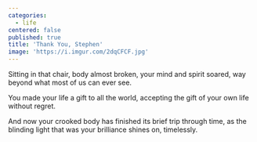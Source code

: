 ```yaml
---
categories:
  - life
centered: false
published: true
title: 'Thank You, Stephen'
image: 'https://i.imgur.com/2dqCFCF.jpg'
---
```

Sitting in that chair,
body almost broken,
your mind and spirit soared,
way beyond 
what most of us 
can ever see.

You made your life a gift 
to all the world,
accepting the gift
of your own life
without regret.

And now
your crooked body
has finished its brief trip
through time,
as the blinding light
that was your brilliance
shines on,
timelessly.




